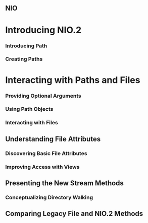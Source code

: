 NIO
---

# Introducing NIO.2

### Introducing Path
### Creating Paths

# Interacting with Paths and Files

### Providing Optional Arguments
### Using Path Objects
### Interacting with Files

Understanding File Attributes
---
### Discovering Basic File Attributes
### Improving Access with Views

Presenting the New Stream Methods
---
### Conceptualizing Directory Walking
### 
Comparing Legacy File and NIO.2 Methods
---